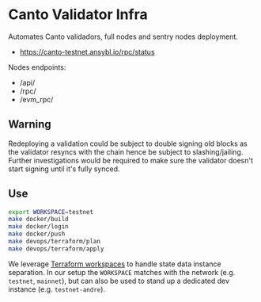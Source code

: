# Canto Validator Infra

Automates Canto validadors, full nodes and sentry nodes deployment.

- <https://canto-testnet.ansybl.io/rpc/status>

Nodes endpoints:
  - /api/
  - /rpc/
  - /evm_rpc/

## Warning
Redeploying a validation could be subject to double signing old blocks as the validator resyncs with the chain hence be subject to slashing/jailing.
Further investigations would be required to make sure the validator doesn't start signing until it's fully synced.

## Use
```sh
export WORKSPACE=testnet
make docker/build
make docker/login
make docker/push
make devops/terraform/plan
make devops/terraform/apply
```
We leverage [Terraform workspaces](https://developer.hashicorp.com/terraform/language/state/workspaces) to handle state data instance separation.
In our setup the `WORKSPACE` matches with the network (e.g. `testnet`, `mainnet`), but can also be used to stand up a dedicated dev instance (e.g. `testnet-andre`).
